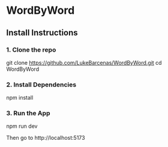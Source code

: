 # WordByWord

## Install Instructions

### 1. Clone the repo
git clone https://github.com/LukeBarcenas/WordByWord.git
cd WordByWord

### 2. Install Dependencies
npm install

### 3. Run the App
npm run dev

Then go to http://localhost:5173